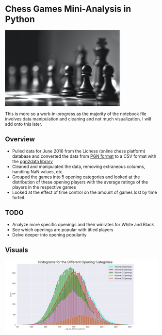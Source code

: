 # Chess Games Mini-Analysis in Python

<img src = "chess.jpg" alt = "" width = "378" height = "250">

This is more so a work-in-progress as the majority of the notebook file involves data manipulation and cleaning and not much visualization. I will add onto this later.

## Overview
* Pulled data for June 2016 from the Lichess (online chess platform) database and converted the data from [PGN format](https://en.wikipedia.org/wiki/Portable_Game_Notation) to a CSV format with the [pgn2data library](https://pypi.org/project/pgn2data/)
* Cleaned and manipulated the data, removing extraneous columns, handling NaN values, etc.
* Grouped the games into 5 opening categories and looked at the distribution of these opening players with the average ratings of the players in the respective games
* Looked at the effect of time control on the amount of games lost by time forfeit.

## TODO
* Analyze more specific openings and their winrates for White and Black
* See which openings are popular with titled players
* Delve deeper into opening popularity

## Visuals

<img src = "chess_histogram.JPG" alt = "">
